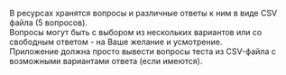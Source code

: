 В ресурсах хранятся вопросы и различные ответы к ним в виде CSV файла (5 вопросов).</br>
Вопросы могут быть с выбором из нескольких вариантов или со свободным ответом - на Ваше желание и усмотрение.</br>
Приложение должна просто вывести вопросы теста из CSV-файла с возможными вариантами ответа (если имеются).

